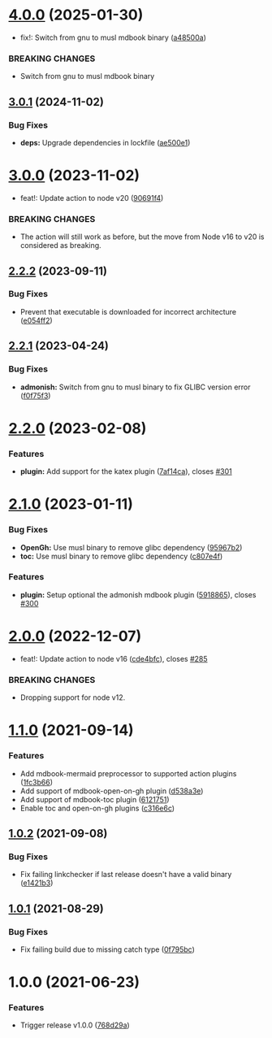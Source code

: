 # [4.0.0](https://github.com/jontze/action-mdbook/compare/v3.0.1...v4.0.0) (2025-01-30)


* fix!: Switch from gnu to musl mdbook binary ([a48500a](https://github.com/jontze/action-mdbook/commit/a48500a252d2b74f32a2c7925dfc221227f8aaed))


### BREAKING CHANGES

* Switch from gnu to musl mdbook binary

## [3.0.1](https://github.com/jontze/action-mdbook/compare/v3.0.0...v3.0.1) (2024-11-02)


### Bug Fixes

* **deps:** Upgrade dependencies in lockfile ([ae500e1](https://github.com/jontze/action-mdbook/commit/ae500e16ce5fdfe2c9897278bd865d6187a42bde))

# [3.0.0](https://github.com/jontze/action-mdbook/compare/v2.2.2...v3.0.0) (2023-11-02)


* feat!: Update action to node v20 ([90691f4](https://github.com/jontze/action-mdbook/commit/90691f49e38acb1a11f33ef6cdc845a37780caac))


### BREAKING CHANGES

* The action will still work as before, but the move from Node v16 to v20
is considered as breaking.

## [2.2.2](https://github.com/jontze/action-mdbook/compare/v2.2.1...v2.2.2) (2023-09-11)


### Bug Fixes

* Prevent that executable is downloaded for incorrect architecture ([e054ff2](https://github.com/jontze/action-mdbook/commit/e054ff2232d508f1967e43e9df4aeab28ada4b89))

## [2.2.1](https://github.com/jontze/action-mdbook/compare/v2.2.0...v2.2.1) (2023-04-24)


### Bug Fixes

* **admonish:** Switch from gnu to musl binary to fix GLIBC version error ([f0f75f3](https://github.com/jontze/action-mdbook/commit/f0f75f322bdc8244767484a067811573be5e19c4))

# [2.2.0](https://github.com/jontze/action-mdbook/compare/v2.1.0...v2.2.0) (2023-02-08)


### Features

* **plugin:** Add support for the katex plugin ([7af14ca](https://github.com/jontze/action-mdbook/commit/7af14caae9ae0b0fdbc207a6456678060c858606)), closes [#301](https://github.com/jontze/action-mdbook/issues/301)

# [2.1.0](https://github.com/jontze/action-mdbook/compare/v2.0.0...v2.1.0) (2023-01-11)


### Bug Fixes

* **OpenGh:** Use musl binary to remove glibc dependency ([95967b2](https://github.com/jontze/action-mdbook/commit/95967b2dc954c913f15afddf8a3eb8d5d3033e4a))
* **toc:** Use musl binary to remove glibc dependency ([c807e4f](https://github.com/jontze/action-mdbook/commit/c807e4f5a8e9c3700324ce4bb5f362c0ec4fd496))


### Features

* **plugin:** Setup optional the admonish mdbook plugin ([5918865](https://github.com/jontze/action-mdbook/commit/591886551e2534905f2c956eaf502dcbe8666312)), closes [#300](https://github.com/jontze/action-mdbook/issues/300)

# [2.0.0](https://github.com/jontze/action-mdbook/compare/v1.1.1...v2.0.0) (2022-12-07)


* feat!: Update action to node v16 ([cde4bfc](https://github.com/jontze/action-mdbook/commit/cde4bfcda6fa6f6a644b908f2a3e44a4a8d6dd88)), closes [#285](https://github.com/jontze/action-mdbook/issues/285)


### BREAKING CHANGES

* Dropping support for node v12.

# [1.1.0](https://github.com/UsingPython/action-mdbook/compare/v1.0.2...v1.1.0) (2021-09-14)


### Features

* Add mdbook-mermaid preprocessor to supported action plugins ([1fc3b66](https://github.com/UsingPython/action-mdbook/commit/1fc3b66c7d53be5539b6436fe2c1dcfdc6dfe6a0))
* Add support of mdbook-open-on-gh plugin ([d538a3e](https://github.com/UsingPython/action-mdbook/commit/d538a3e4fd09d75de61605590ed6eda19ea3990e))
* Add support of mdbook-toc plugin ([6121751](https://github.com/UsingPython/action-mdbook/commit/6121751fe9422f37f0aa715c5882dccfe271a368))
* Enable toc and open-on-gh plugins ([c316e6c](https://github.com/UsingPython/action-mdbook/commit/c316e6cc7fb28c83ea3718f8c222c26848a358c6))

## [1.0.2](https://github.com/UsingPython/action-mdbook/compare/v1.0.1...v1.0.2) (2021-09-08)


### Bug Fixes

* Fix failing linkchecker if last release doesn't have a valid binary ([e1421b3](https://github.com/UsingPython/action-mdbook/commit/e1421b3fc2c3628f8f00f76e8ed419b066e4884d))

## [1.0.1](https://github.com/UsingPython/action-mdbook/compare/v1.0.0...v1.0.1) (2021-08-29)


### Bug Fixes

* Fix failing build due to missing catch type ([0f795bc](https://github.com/UsingPython/action-mdbook/commit/0f795bc3fb6cb5253ed53d5722145ba76572714b))

# 1.0.0 (2021-06-23)


### Features

* Trigger release v1.0.0 ([768d29a](https://github.com/UsingPython/action-mdbook/commit/768d29ac9789b32a4eb648511ef1475275984f21))
